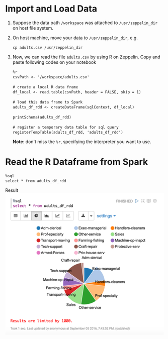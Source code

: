 # Import and Load Data
1. Suppose the data path ```/workspace``` was attached to ```/usr/zeppelin_dir``` on host file system.
1. On host machine, move your data to ```/usr/zeppelin_dir```, e.g.
	```
	cp adults.csv /usr/zeppelin_dir
	```
1. Now, we can read the file ```adults.csv``` by using R on Zeppelin. Copy and paste following codes on your notebook
	```
	%r
	csvPath <- '/workspace/adults.csv'

	# create a local R data frame
	df_local <- read.table(csvPath, header = FALSE, skip = 1)

	# load this data frame to Spark
	adults_df_rdd <- createDataFrame(sqlContext, df_local)

	printSchema(adults_df_rdd)

	# register a temporary data table for sql query
	registerTempTable(adults_df_rdd, 'adults_df_rdd')
	```

	**Note**: don't miss the ```%r```, specifying the interpreter you want to use.

# Read the R Dataframe from Spark
```
%sql
select * from adults_df_rdd
```
Result
![sql](images/zeppelin_sql.png "sql")
